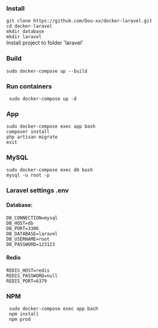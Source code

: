 ### Install
```git clone https://github.com/Dou-xx/docker-laravel.git```
<br>
```cd docker-laravel```
<br>
```mkdir database```
<br>
```mkdir laravel```
<br>
Install project to folder 'laravel'
### Build
``` sudo docker-compose up --build ```
### Run containers
``` sudo docker-compose up -d```
### App
```sudo docker-compose exec app bash```
<br>
``` composer install ```
<br>
``` php artisan migrate ```
<br>
``` exit ```
### MySQL
```sudo docker-compose exec db bash```
<br>
```mysql -u root -p```
### Laravel settings .env
#### Database:
```
DB_CONNECTION=mysql
DB_HOST=db
DB_PORT=3306
DB_DATABASE=laravel
DB_USERNAME=root
DB_PASSWORD=123123
```
#### Redis
```
REDIS_HOST=redis
REDIS_PASSWORD=null
REDIS_PORT=6379
```

### NPM
``` sudo docker-compose exec app bash```
<br>
``` npm install```
<br>
``` npm prod```